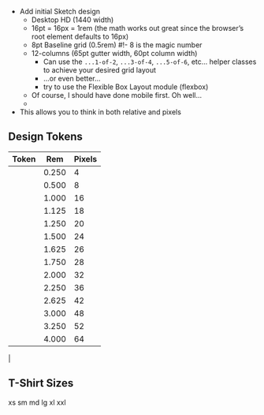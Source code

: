 - Add initial Sketch design
   - Desktop HD (1440 width)
   - 16pt = 16px = 1rem (the math works out great since the browser’s root element defaults to 16px)
   - 8pt Baseline grid (0.5rem) #!- 8 is the magic number
   - 12-columns (65pt gutter width, 60pt column width)
     + Can use the `...1-of-2`, `...3-of-4`, `...5-of-6`, etc... helper classes to achieve your desired grid layout
     + ...or even better...
     + try to use the Flexible Box Layout module (flexbox)
   - Of course, I should have done mobile first. Oh well...
   -
- This allows you to think in both relative and pixels




## Design Tokens

| Token | Rem   | Pixels |
|-------|-------|--------|
|       | 0.250 |  4     |
|       | 0.500 |  8     |
|       | 1.000 | 16     |
|       | 1.125 | 18     |
|       | 1.250 | 20     |
|       | 1.500 | 24     |
|       | 1.625 | 26     |
|       | 1.750 | 28     |
|       | 2.000 | 32     |
|       | 2.250 | 36     |
|       | 2.625 | 42     |
|       | 3.000 | 48     |
|       | 3.250 | 52     |
|       | 4.000 | 64     |
|


## T-Shirt Sizes

xs
sm
md
lg
xl
xxl


